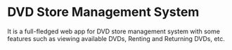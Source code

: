 # DVD Store Management System
 It is a full-fledged web app for DVD store management system with some features such as viewing available DVDs, Renting and Returning DVDs, etc.
